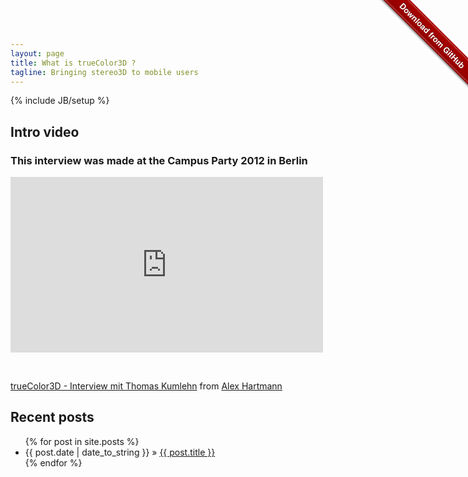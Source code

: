 ```yaml
---
layout: page
title: What is trueColor3D ?
tagline: Bringing stereo3D to mobile users
---
```

{% include JB/setup %}

<style>
/* Left will inherit from right (so we don't need to duplicate code */
.github-fork-ribbon {
  /* The right and left lasses determine the side we attach our banner to */
  position: absolute;

  /* Add a bit of padding to give some substance outside the "stitching" */
  padding: 2px 0;

  /* Set the base colour */
  background-color: #a00;

  /* Set a gradient: transparent black at the top to almost-transparent black at the bottom */
  background-image: -webkit-gradient(linear, left top, left bottom, from(rgba(0, 0, 0, 0.00)), to(rgba(0, 0, 0, 0.15)));
  background-image: -webkit-linear-gradient(top, rgba(0, 0, 0, 0.00), rgba(0, 0, 0, 0.15));
  background-image: -moz-linear-gradient(top, rgba(0, 0, 0, 0.00), rgba(0, 0, 0, 0.15));
  background-image: -o-linear-gradient(top, rgba(0, 0, 0, 0.00), rgba(0, 0, 0, 0.15));
  background-image: -ms-linear-gradient(top, rgba(0, 0, 0, 0.00), rgba(0, 0, 0, 0.15));
  background-image: linear-gradient(top, rgba(0, 0, 0, 0.00), rgba(0, 0, 0, 0.15));
  filter: progid:DXImageTransform.Microsoft.gradient(GradientType=0,StartColorStr='#000000', EndColorStr='#000000');

  /* Add a drop shadow */
  -webkit-box-shadow: 0px 2px 3px 0px rgba(0, 0, 0, 0.5);
  box-shadow: 0px 2px 3px 0px rgba(0, 0, 0, 0.5);

  z-index: 9999;
}

.github-fork-ribbon a {
  /* Set the font */
  font-family: "Helvetica Neue", Helvetica, Arial, sans-serif;
  font-size: 13px;
  font-weight: 700;
  color: white;

  /* Set the text properties */
  text-decoration: none;
  text-shadow: 0 -1px rgba(0,0,0,0.5);
  text-align: center;

  /* Set the geometry. If you fiddle with these you'll also need to tweak the top and right values in #github-fork-ribbon. */
  width: 200px;
  line-height: 20px;

  /* Set the layout properties */
  display: inline-block;
  padding: 2px 0;

  /* Add "stitching" effect */
  border-width: 1px 0;
  border-style: dotted;
  border-color: rgba(255,255,255,0.7);
}

.github-fork-ribbon-wrapper {
  width: 150px;
  height: 150px;
  position: absolute;
  overflow: hidden;
  top: 0;
}

.github-fork-ribbon-wrapper.left {
  left: 0;
}

.github-fork-ribbon-wrapper.right {
  right: 0;
}

.github-fork-ribbon-wrapper.left-bottom {
  position: fixed;
  top: inherit;
  bottom: 0;
  left: 0;
}

.github-fork-ribbon-wrapper.right-bottom {
  position: fixed;
  top: inherit;
  bottom: 0;
  right: 0;
}

.github-fork-ribbon-wrapper.right .github-fork-ribbon {
  top: 42px;
  right: -43px;

  /* Rotate the banner 45 degrees */
  -webkit-transform: rotate(45deg);
  -moz-transform: rotate(45deg);
  -o-transform: rotate(45deg);
  transform: rotate(45deg);
}

.github-fork-ribbon-wrapper.left .github-fork-ribbon {
  top: 42px;
  left: -43px;

  /* Rotate the banner -45 degrees */
  -webkit-transform: rotate(-45deg);
  -moz-transform: rotate(-45deg);
  -o-transform: rotate(-45deg);
  transform: rotate(-45deg);
}


.github-fork-ribbon-wrapper.left-bottom .github-fork-ribbon {
  top: 80px;
  left: -43px;

  /* Rotate the banner -45 degrees */
  -webkit-transform: rotate(45deg);
  -moz-transform: rotate(45deg);
  -o-transform: rotate(45deg);
  transform: rotate(45deg);
}

.github-fork-ribbon-wrapper.right-bottom .github-fork-ribbon {
  top: 80px;
  right: -43px;

  /* Rotate the banner -45 degrees */
  -webkit-transform: rotate(-45deg);
  -moz-transform: rotate(-45deg);
  -o-transform: rotate(-45deg);
  transform: rotate(-45deg);
}
</style>

## Intro video
### This interview was made at the Campus Party 2012 in Berlin

<iframe src="http://player.vimeo.com/video/49552278" width="500" height="281" frameborder="0" webkitAllowFullScreen="true" mozallowfullscreen="true" allowFullScreen="true">
</iframe> <p/>

<br/>

[trueColor3D - Interview mit Thomas Kumlehn](http://vimeo.com/49552278) from [Alex Hartmann](http://vimeo.com/alxhrt)
   
## Recent posts

<ul class="posts">
  {% for post in site.posts %}
    <li><span>{{ post.date | date_to_string }}</span> &raquo; <a href="{{ BASE_PATH }}{{ post.url }}">{{ post.title }}</a></li>
  {% endfor %}
</ul>

<div class="github-fork-ribbon-wrapper right">
	<div class="github-fork-ribbon">
		<a href="http://github.com/pixelpartner" target="_blank">Download from GitHub</a>
	</div>
</div>
